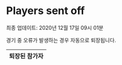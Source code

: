 # Players sent off
최종 업데이트: 2020년 12월 17일 09시 01분


경기 중 오류가 발생하는 경우 자동으로 퇴장됩니다.


| 퇴장된 참가자 |
|:---:|
